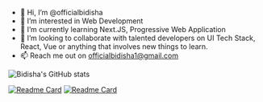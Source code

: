 - 👋 Hi, I’m @officialbidisha
- 👀 I’m interested in Web Development
- 🌱 I’m currently learning Next.JS, Progressive Web Application
- 💞️ I’m looking to collaborate with talented developers on UI Tech Stack, React, Vue or anything that involves new things to learn.
- 📫 Reach me out on officialbidisha1@gmail.com

![Bidisha's GitHub stats](https://github-readme-stats.vercel.app/api?username=officialbidisha&show_icons=true&theme=radical)

[![Readme Card](https://github-readme-stats.vercel.app/api/pin/?username=officialbidisha&repo=Codechef-Notifier-Ext)](https://github.com/officialbidisha/Codechef-Notifier-Ext)
[![Readme Card](https://github-readme-stats.vercel.app/api/pin/?username=officialbidisha&repo=FlyM)](https://github.com/officialbidisha/FlyM)


<!---
officialbidisha/officialbidisha is a ✨ special ✨ repository because its `README.md` (this file) appears on your GitHub profile.
You can click the Preview link to take a look at your changes.
--->
